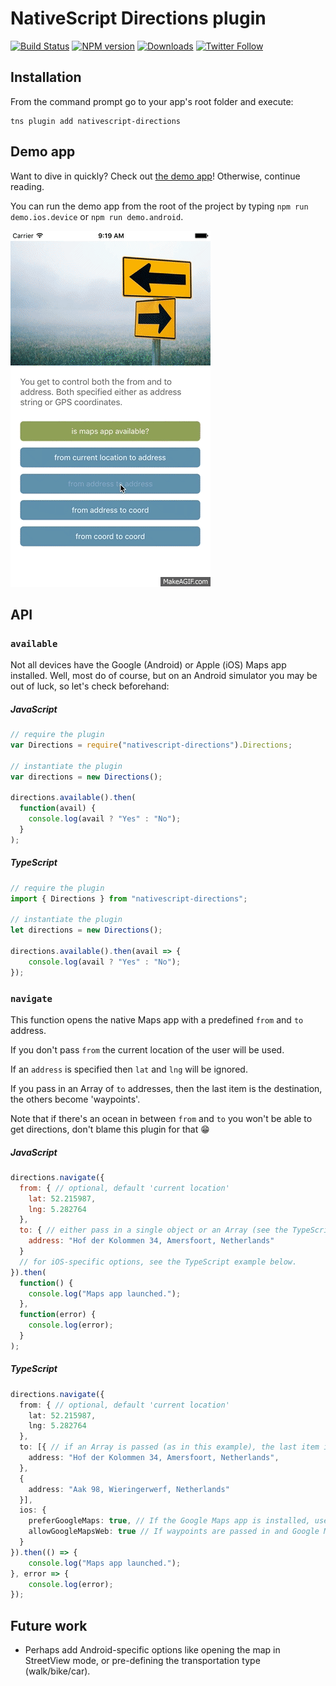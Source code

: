 # NativeScript Directions plugin

[![Build Status][build-status]][build-url]
[![NPM version][npm-image]][npm-url]
[![Downloads][downloads-image]][npm-url]
[![Twitter Follow][twitter-image]][twitter-url]

[build-status]:https://travis-ci.org/EddyVerbruggen/nativescript-directions.svg?branch=master
[build-url]:https://travis-ci.org/EddyVerbruggen/nativescript-directions
[npm-image]:http://img.shields.io/npm/v/nativescript-directions.svg
[npm-url]:https://npmjs.org/package/nativescript-directions
[downloads-image]:http://img.shields.io/npm/dm/nativescript-directions.svg
[twitter-image]:https://img.shields.io/twitter/follow/eddyverbruggen.svg?style=social&label=Follow%20me
[twitter-url]:https://twitter.com/eddyverbruggen

## Installation
From the command prompt go to your app's root folder and execute:

```
tns plugin add nativescript-directions
```

## Demo app
Want to dive in quickly? Check out [the demo app](demo)! Otherwise, continue reading.

You can run the demo app from the root of the project by typing `npm run demo.ios.device` or `npm run demo.android`.

<img src="https://raw.githubusercontent.com/EddyVerbruggen/nativescript-directions/master/media/directions-animated.gif" width="320px" height="570px"/>

## API

### `available`
Not all devices have the Google (Android) or Apple (iOS) Maps app installed. Well, most do of course, but on an Android simulator you may be out of luck, so let's check beforehand:

##### JavaScript
```js
// require the plugin
var Directions = require("nativescript-directions").Directions;

// instantiate the plugin
var directions = new Directions();

directions.available().then(
  function(avail) {
    console.log(avail ? "Yes" : "No");
  }
);
```

##### TypeScript
```typescript
// require the plugin
import { Directions } from "nativescript-directions";

// instantiate the plugin
let directions = new Directions();

directions.available().then(avail => {
    console.log(avail ? "Yes" : "No");
});
```

### `navigate`
This function opens the native Maps app with a predefined `from` and `to` address.

If you don't pass `from` the current location of the user will be used.

If an `address` is specified then `lat` and `lng` will be ignored.

If you pass in an Array of `to` addresses, then the last item is the destination, the others become 'waypoints'.

Note that if there's an ocean in between `from` and `to` you won't be able to get directions, don't blame this plugin for that 😁

##### JavaScript
```js
directions.navigate({
  from: { // optional, default 'current location'
    lat: 52.215987,
    lng: 5.282764
  },
  to: { // either pass in a single object or an Array (see the TypeScript example below)
    address: "Hof der Kolommen 34, Amersfoort, Netherlands"
  }
  // for iOS-specific options, see the TypeScript example below.
}).then(
  function() {
    console.log("Maps app launched.");
  },
  function(error) {
    console.log(error);
  }
);
```

##### TypeScript
```typescript
directions.navigate({
  from: { // optional, default 'current location'
    lat: 52.215987,
    lng: 5.282764
  },
  to: [{ // if an Array is passed (as in this example), the last item is the destination, the addresses in between are 'waypoints'.
    address: "Hof der Kolommen 34, Amersfoort, Netherlands",
  },
  {
    address: "Aak 98, Wieringerwerf, Netherlands"
  }],
  ios: {
    preferGoogleMaps: true, // If the Google Maps app is installed, use that one instead of Apple Maps, because it supports waypoints. Default true.
    allowGoogleMapsWeb: true // If waypoints are passed in and Google Maps is not installed, you can either open Apple Maps and the first waypoint is used as the to-address (the rest is ignored), or you can open Google Maps on web so all waypoints are shown (set this property to true). Default false.
  }
}).then(() => {
    console.log("Maps app launched.");
}, error => {
    console.log(error);
});
```

## Future work
* Perhaps add Android-specific options like opening the map in StreetView mode, or pre-defining the transportation type (walk/bike/car).
